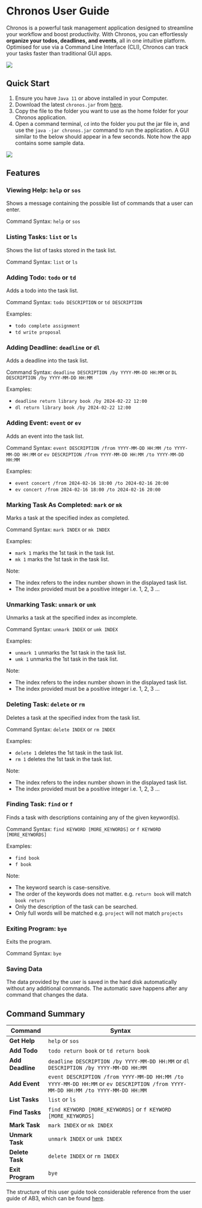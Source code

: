 # Chronos User Guide

Chronos is a powerful task management application designed to streamline your workflow and boost productivity. 
With Chronos, you can effortlessly **organize your todos, deadlines, and events**, all in one intuitive platform. Optimised
for use via a Command Line Interface (CLI), Chronos can track your tasks faster than traditional GUI apps.

![](Ui.png)

## Quick Start
1. Ensure you have `Java 11` or above installed in your Computer. 
2. Download the latest `chronos.jar` from [here](https://github.com/triciiaaa/ip/releases).
3. Copy the file to the folder you want to use as the home folder for your Chronos application.
4. Open a command terminal, `cd` into the folder you put the jar file in, and use the `java -jar chronos.jar` 
command to run the application. A GUI similar to the below should appear in a few seconds. 
Note how the app contains some sample data.

![](QuickStart.png)

## Features

### Viewing Help: `help` or `sos`
Shows a message containing the possible list of commands that a user can enter. 

Command Syntax: `help` or `sos`

### Listing Tasks: `list` or `ls`
Shows the list of tasks stored in the task list.

Command Syntax: `list` or `ls`

### Adding Todo: `todo` or `td`
Adds a todo into the task list.

Command Syntax: `todo DESCRIPTION` or `td DESCRIPTION`

Examples:
- `todo complete assignment`
- `td write proposal`

### Adding Deadline: `deadline` or `dl`
Adds a deadline into the task list.

Command Syntax: `deadline DESCRIPTION /by YYYY-MM-DD HH:MM` or `DL DESCRIPTION /by YYYY-MM-DD HH:MM`

Examples:
- `deadline return library book /by 2024-02-22 12:00`
- `dl return library book /by 2024-02-22 12:00`

### Adding Event: `event` or `ev`
Adds an event into the task list.

Command Syntax: `event DESCRIPTION /from YYYY-MM-DD HH:MM /to YYYY-MM-DD HH:MM` or 
    `ev DESCRIPTION /from YYYY-MM-DD HH:MM /to YYYY-MM-DD HH:MM`

Examples:
- `event concert /from 2024-02-16 18:00 /to 2024-02-16 20:00`
- `ev concert /from 2024-02-16 18:00 /to 2024-02-16 20:00`

### Marking Task As Completed: `mark` or `mk`
Marks a task at the specified index as completed.

Command Syntax: `mark INDEX` or `mk INDEX`

Examples:
- `mark 1` marks the 1st task in the task list.
- `mk 1` marks the 1st task in the task list.

Note:
- The index refers to the index number shown in the displayed task list.
- The index provided must be a positive integer i.e. 1, 2, 3 ...

### Unmarking Task: `unmark` or `umk`
Unmarks a task at the specified index as incomplete.

Command Syntax: `unmark INDEX` or `umk INDEX`

Examples:
- `unmark 1` unmarks the 1st task in the task list.
- `umk 1` unmarks the 1st task in the task list.

Note:
- The index refers to the index number shown in the displayed task list.
- The index provided must be a positive integer i.e. 1, 2, 3 ...

### Deleting Task: `delete` or `rm`
Deletes a task at the specified index from the task list.

Command Syntax: `delete INDEX` or `rm INDEX`

Examples:
- `delete 1` deletes the 1st task in the task list.
- `rm 1` deletes the 1st task in the task list.

Note:
- The index refers to the index number shown in the displayed task list.
- The index provided must be a positive integer i.e. 1, 2, 3 ...

### Finding Task: `find` or `f`
Finds a task with descriptions containing any of the given keyword(s).

Command Syntax: `find KEYWORD [MORE_KEYWORDS]` or `f KEYWORD [MORE_KEYWORDS]`

Examples:
- `find book`
- `f book`

Note:
- The keyword search is case-sensitive. 
- The order of the keywords does not matter. e.g. `return book` will match `book return`
- Only the description of the task can be searched.
- Only full words will be matched e.g. `project` will not match `projects`

### Exiting Program: `bye` 
Exits the program.

Command Syntax: `bye`

### Saving Data
The data provided by the user is saved in the hard disk automatically without any additional commands.
The automatic save happens after any command that changes the data.

## Command Summary
| Command         | Syntax                                                     |
|-----------------|------------------------------------------------------------|
| **Get Help**    | `help` or `sos`                                            |
| **Add Todo**    | `todo return book` or `td return book`                      |
| **Add Deadline**| `deadline DESCRIPTION /by YYYY-MM-DD HH:MM` or `dl DESCRIPTION /by YYYY-MM-DD HH:MM` |
| **Add Event**   | `event DESCRIPTION /from YYYY-MM-DD HH:MM /to YYYY-MM-DD HH:MM` or `ev DESCRIPTION /from YYYY-MM-DD HH:MM /to YYYY-MM-DD HH:MM` |
| **List Tasks**  | `list` or `ls`                                             |
| **Find Tasks**  | `find KEYWORD [MORE_KEYWORDS]` or `f KEYWORD [MORE_KEYWORDS]` |
| **Mark Task**   | `mark INDEX` or `mk INDEX`                                  |
| **Unmark Task** | `unmark INDEX` or `umk INDEX`                               |
| **Delete Task** | `delete INDEX` or `rm INDEX`                                |
| **Exit Program**| `bye`                                                      |

The structure of this user guide took considerable reference from the user guide of AB3, 
which can be found [here](https://se-education.org/addressbook-level3/UserGuide.html#features).
